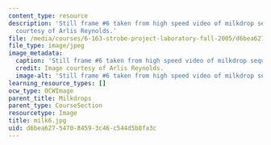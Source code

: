 ```yaml
---
content_type: resource
description: 'Still frame #6 taken from high speed video of milkdrop sequence. Image
  courtesy of Arlis Reynolds.'
file: /media/courses/6-163-strobe-project-laboratory-fall-2005/d6bea627547084593c46c544d5b8fa3c_milk6.jpg
file_type: image/jpeg
image_metadata:
  caption: 'Still frame #6 taken from high speed video of milkdrop sequence.'
  credit: Image courtesy of Arlis Reynolds.
  image-alt: 'Still frame #6 taken from high speed video of milkdrop sequence.'
learning_resource_types: []
ocw_type: OCWImage
parent_title: Milkdrops
parent_type: CourseSection
resourcetype: Image
title: milk6.jpg
uid: d6bea627-5470-8459-3c46-c544d5b8fa3c
---
```

